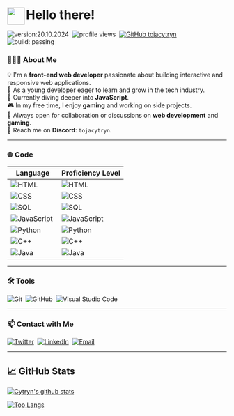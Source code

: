 # <img src="https://user-images.githubusercontent.com/39513876/112366216-8cfe7400-8cfe-11eb-8116-7d3dbae20e97.gif" width="40" align="left"/> Hello there! 

![version:20.10.2024](https://img.shields.io/badge/version-20.10.2024-informational)&nbsp;
![profile views](https://komarev.com/ghpvc/?username=tojacytryn)&nbsp;
[![GitHub tojacytryn](https://img.shields.io/github/followers/tojacytryn?label=follow&style=social)](https://github.com/tojacytryn)&nbsp;
![build: passing](https://img.shields.io/badge/build-passing-success)

### 👨🏻‍💻 About Me

💡 I'm a **front-end web developer** passionate about building interactive and responsive web applications.  \
👶 As a young developer eager to learn and grow in the tech industry. \
🌱 Currently diving deeper into **JavaScript**.  \
🎮 In my free time, I enjoy **gaming** and working on side projects.  \
💬 Always open for collaboration or discussions on **web development** and **gaming**. \
📩 Reach me on **Discord**: `tojacytryn`.

---

### 🌐 Code

| Language      | Proficiency Level  |
|---------------|---------------------|
| ![HTML](https://img.shields.io/badge/-HTML-05122A?style=flat&logo=html5)&nbsp;       | ![HTML](https://img.shields.io/badge/-80%25-darkgreen) |
| ![CSS](https://img.shields.io/badge/-CSS-05122A?style=flat&logo=css3&logoColor=1572B6)&nbsp;    | ![CSS](https://img.shields.io/badge/-50%25-brightgreen) |
| ![SQL](https://img.shields.io/badge/-SQL-05122A?style=flat&logo=postgresql)&nbsp; | ![SQL](https://img.shields.io/badge/-50%25-green) |
| ![JavaScript](https://img.shields.io/badge/-JavaScript-05122A?style=flat&logo=javascript)&nbsp; | ![JavaScript](https://img.shields.io/badge/-40%25-yellow) |
| ![Python](https://img.shields.io/badge/-Python-05122A?style=flat&logo=python)&nbsp; | ![Python](https://img.shields.io/badge/-30%25-orange) |
| ![C++](https://img.shields.io/badge/-C++-05122A?style=flat&logo=C%2B%2B&logoColor=00599C)&nbsp; | ![C++](https://img.shields.io/badge/-10%25-red) |
| ![Java](https://img.shields.io/badge/Java-05122A?style=flat&logo=openjdk&logoColor=white)&nbsp;    | ![Java](https://img.shields.io/badge/-3%25-darkred) |

---

### 🛠 Tools

![Git](https://img.shields.io/badge/-Git-05122A?style=flat&logo=git)&nbsp;
![GitHub](https://img.shields.io/badge/-GitHub-05122A?style=flat&logo=github)&nbsp;
![Visual Studio Code](https://img.shields.io/badge/-Visual%20Studio%20Code-05122A?style=flat&logo=visual-studio-code&logoColor=007ACC)&nbsp;

---

### 📫 Contact with Me

[![Twitter](https://img.shields.io/badge/Twitter-05122A?logo=x)](https://x.com/tojacytryn/)&nbsp;
[![LinkedIn](https://img.shields.io/badge/-LinkedIn-05122A?style=flat&logo=linkedin)](https://www.linkedin.com/in/tojacytryn/)&nbsp;
[![Email](https://img.shields.io/badge/-Email-05122A?style=flat&logo=gmail)](mailto:pancytryn.dawid@gmail.com)&nbsp;

---

## 📈 GitHub Stats 

[![Cytryn's github stats](https://github-readme-stats.vercel.app/api?username=tojacytryn)](https://github.com/tojacytryn)

[![Top Langs](https://github-readme-stats.vercel.app/api/top-langs/?username=tojacytryn&layout=compact)](https://github.com/tojacytryn)
